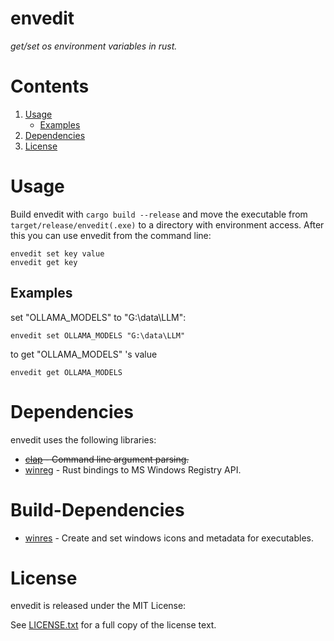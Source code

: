 # envedit

_get/set os environment variables in rust._

# Contents

1. [Usage](#usage)
   - [Examples](#examples)
2. [Dependencies](#Dependencies)
3. [License](#license)

# Usage

Build envedit with `cargo build --release` and move the executable from
`target/release/envedit(.exe)` to a directory with environment access. After this
you can use envedit from the command line:

```shell
envedit set key value
envedit get key
```

## Examples

set "OLLAMA_MODELS" to "G:\data\LLM":

```shell
envedit set OLLAMA_MODELS "G:\data\LLM"
```

to get "OLLAMA_MODELS" 's value

```shell
envedit get OLLAMA_MODELS
```

# Dependencies

envedit uses the following libraries:

- ~~[clap](https://crates.io/crates/clap) - Command line argument parsing.~~
- [winreg](https://crates.io/crates/winreg) - Rust bindings to MS Windows Registry API.

# Build-Dependencies

- [winres](https://crates.io/crates/winres) - Create and set windows icons and metadata for executables.

# License

envedit is released under the MIT License:

See [LICENSE.txt](./LICENSE.txt) for a full copy of the license text.
